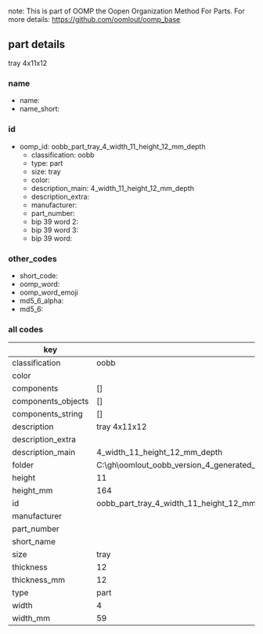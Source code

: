 #   

note: This is part of OOMP the Oopen Organization Method For Parts. For more details: https://github.com/oomlout/oomp_base

##  part details



tray 4x11x12

### name
* name: 
* name_short: 
### id
* oomp_id: oobb_part_tray_4_width_11_height_12_mm_depth
  * classification: oobb
  * type: part
  * size: tray
  * color: 
  * description_main: 4_width_11_height_12_mm_depth
  * description_extra: 
  * manufacturer: 
  * part_number: 
  * bip 39 word 2: 
  * bip 39 word 3: 
  * bip 39 word: 

### other_codes
* short_code: 
* oomp_word: 
* oomp_word_emoji 
* md5_6_alpha: 
* md5_6: 









### all codes 
| key | value |  
| --- | --- |  
| classification | oobb |  
| color |  |  
| components | [] |  
| components_objects | [] |  
| components_string | [] |  
| description | tray 4x11x12 |  
| description_extra |  |  
| description_main | 4_width_11_height_12_mm_depth |  
| folder | C:\gh\oomlout_oobb_version_4_generated_parts\things\oobb_part_tray_4_width_11_height_12_mm_depth |  
| height | 11 |  
| height_mm | 164 |  
| id | oobb_part_tray_4_width_11_height_12_mm_depth |  
| manufacturer |  |  
| part_number |  |  
| short_name |  |  
| size | tray |  
| thickness | 12 |  
| thickness_mm | 12 |  
| type | part |  
| width | 4 |  
| width_mm | 59 |  

